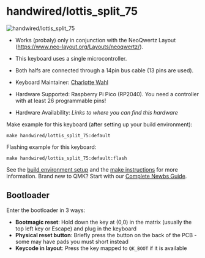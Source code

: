 # handwired/lottis_split_75

![handwired/lottis_split_75](https://imgur.com/a/6j5C4Dq)

* Works (probaly) only in conjunction with the NeoQwertz Layout (https://www.neo-layout.org/Layouts/neoqwertz/).
* This keyboard uses a single microcontroller. 
* Both halfs are connected through a 14pin bus cable (13 pins are used). 

* Keyboard Maintainer: [Charlotte Wahl](https://github.com/Lxoxtxtxi)
* Hardware Supported: Raspberry Pi Pico (RP2040). You need a controller with at least 26 programmable pins! 
* Hardware Availability: *Links to where you can find this hardware*

Make example for this keyboard (after setting up your build environment):

    make handwired/lottis_split_75:default

Flashing example for this keyboard:

    make handwired/lottis_split_75:default:flash

See the [build environment setup](https://docs.qmk.fm/#/getting_started_build_tools) and the [make instructions](https://docs.qmk.fm/#/getting_started_make_guide) for more information. Brand new to QMK? Start with our [Complete Newbs Guide](https://docs.qmk.fm/#/newbs).

## Bootloader

Enter the bootloader in 3 ways:

* **Bootmagic reset**: Hold down the key at (0,0) in the matrix (usually the top left key or Escape) and plug in the keyboard
* **Physical reset button**: Briefly press the button on the back of the PCB - some may have pads you must short instead
* **Keycode in layout**: Press the key mapped to `QK_BOOT` if it is available
